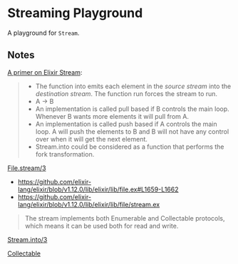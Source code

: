 # Streaming Playground

A playground for `Stream`.

## Notes

[A primer on Elixir Stream](https://activesphere.com/blog/2017/11/28/stream):

> * The function into emits each element in the *source stream* into the *destination stream*. The function run forces the stream to run.
> * A -> B
> * An implementation is called pull based if B controls the main loop. Whenever B wants more elements it will pull from A.
> * An implementation is called push based if A controls the main loop. A will push the elements to B and B will not have any control over when it will get the next element.
> * Stream.into could be considered as a function that performs the fork transformation.

[File.stream/3](https://hexdocs.pm/elixir/File.html#stream!/3)

* https://github.com/elixir-lang/elixir/blob/v1.12.0/lib/elixir/lib/file.ex#L1659-L1662
* https://github.com/elixir-lang/elixir/blob/v1.12.0/lib/elixir/lib/file/stream.ex

> The stream implements both Enumerable and Collectable protocols, which means it can be used both for read and write.

[Stream.into/3](https://hexdocs.pm/elixir/Stream.html#into/3)

[Collectable](https://hexdocs.pm/elixir/Collectable.html)